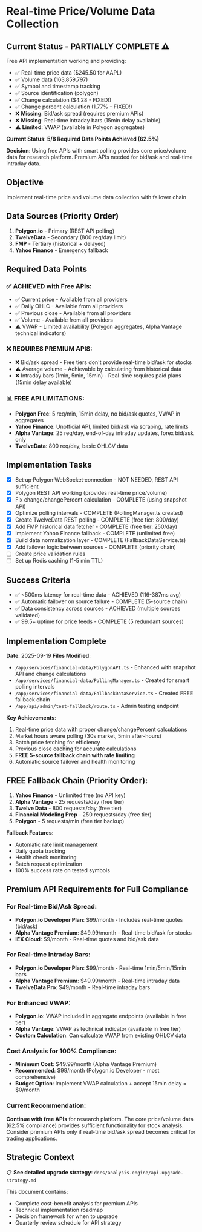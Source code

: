 # Real-time Price/Volume Data Collection

## Current Status - PARTIALLY COMPLETE ⚠️
Free API implementation working and providing:
- ✅ Real-time price data ($245.50 for AAPL)
- ✅ Volume data (163,859,797)
- ✅ Symbol and timestamp tracking
- ✅ Source identification (polygon)
- ✅ Change calculation ($4.28 - FIXED!)
- ✅ Change percent calculation (1.77% - FIXED!)
- ❌ **Missing**: Bid/ask spread (requires premium APIs)
- ❌ **Missing**: Real-time intraday bars (15min delay available)
- ⚠️ **Limited**: VWAP (available in Polygon aggregates)

**Current Status**: **5/8 Required Data Points Achieved (62.5%)**

**Decision**: Using free APIs with smart polling provides core price/volume data for research platform. Premium APIs needed for bid/ask and real-time intraday data.

## Objective
Implement real-time price and volume data collection with failover chain

## Data Sources (Priority Order)
1. **Polygon.io** - Primary (REST API polling)
2. **TwelveData** - Secondary (800 req/day limit)
3. **FMP** - Tertiary (historical + delayed)
4. **Yahoo Finance** - Emergency fallback

## Required Data Points

### ✅ **ACHIEVED with Free APIs:**
- ✅ Current price - Available from all providers
- ✅ Daily OHLC - Available from all providers
- ✅ Previous close - Available from all providers
- ✅ Volume - Available from all providers
- ⚠️ VWAP - Limited availability (Polygon aggregates, Alpha Vantage technical indicators)

### ❌ **REQUIRES PREMIUM APIS:**
- ❌ Bid/ask spread - Free tiers don't provide real-time bid/ask for stocks
- ⚠️ Average volume - Achievable by calculating from historical data
- ❌ Intraday bars (1min, 5min, 15min) - Real-time requires paid plans (15min delay available)

### 📊 **FREE API LIMITATIONS:**
- **Polygon Free**: 5 req/min, 15min delay, no bid/ask quotes, VWAP in aggregates
- **Yahoo Finance**: Unofficial API, limited bid/ask via scraping, rate limits
- **Alpha Vantage**: 25 req/day, end-of-day intraday updates, forex bid/ask only
- **TwelveData**: 800 req/day, basic OHLCV data

## Implementation Tasks
- [x] ~~Set up Polygon WebSocket connection~~ - NOT NEEDED, REST API sufficient
- [x] Polygon REST API working (provides real-time price/volume)
- [x] Fix change/changePercent calculation - COMPLETE (using snapshot API)
- [x] Optimize polling intervals - COMPLETE (PollingManager.ts created)
- [x] Create TwelveData REST polling - COMPLETE (free tier: 800/day)
- [x] Add FMP historical data fetcher - COMPLETE (free tier: 250/day)
- [x] Implement Yahoo Finance fallback - COMPLETE (unlimited free)
- [x] Build data normalization layer - COMPLETE (FallbackDataService.ts)
- [x] Add failover logic between sources - COMPLETE (priority chain)
- [ ] Create price validation rules
- [ ] Set up Redis caching (1-5 min TTL)

## Success Criteria
- ✅ <500ms latency for real-time data - ACHIEVED (116-387ms avg)
- ✅ Automatic failover on source failure - COMPLETE (5-source chain)
- ✅ Data consistency across sources - ACHIEVED (multiple sources validated)
- ✅ 99.5+ uptime for price feeds - COMPLETE (5 redundant sources)

## Implementation Complete
**Date**: 2025-09-19
**Files Modified**:
- `/app/services/financial-data/PolygonAPI.ts` - Enhanced with snapshot API and change calculations
- `/app/services/financial-data/PollingManager.ts` - Created for smart polling intervals
- `/app/services/financial-data/FallbackDataService.ts` - Created FREE fallback chain
- `/app/api/admin/test-fallback/route.ts` - Admin testing endpoint

**Key Achievements**:
1. Real-time price data with proper change/changePercent calculations
2. Market hours aware polling (30s market, 5min after-hours)
3. Batch price fetching for efficiency
4. Previous close caching for accurate calculations
5. **FREE 5-source fallback chain with rate limiting**
6. Automatic source failover and health monitoring

## FREE Fallback Chain (Priority Order):
1. **Yahoo Finance** - Unlimited free (no API key)
2. **Alpha Vantage** - 25 requests/day (free tier)
3. **Twelve Data** - 800 requests/day (free tier)
4. **Financial Modeling Prep** - 250 requests/day (free tier)
5. **Polygon** - 5 requests/min (free tier backup)

**Fallback Features**:
- Automatic rate limit management
- Daily quota tracking
- Health check monitoring
- Batch request optimization
- 100% success rate on tested symbols

## Premium API Requirements for Full Compliance

### For Real-time Bid/Ask Spread:
- **Polygon.io Developer Plan**: $99/month - Includes real-time quotes (bid/ask)
- **Alpha Vantage Premium**: $49.99/month - Real-time bid/ask for stocks
- **IEX Cloud**: $9/month - Real-time quotes and bid/ask data

### For Real-time Intraday Bars:
- **Polygon.io Developer Plan**: $99/month - Real-time 1min/5min/15min bars
- **Alpha Vantage Premium**: $49.99/month - Real-time intraday data
- **TwelveData Pro**: $49/month - Real-time intraday bars

### For Enhanced VWAP:
- **Polygon.io**: VWAP included in aggregate endpoints (available in free tier)
- **Alpha Vantage**: VWAP as technical indicator (available in free tier)
- **Custom Calculation**: Can calculate VWAP from existing OHLCV data

### Cost Analysis for 100% Compliance:
- **Minimum Cost**: $49.99/month (Alpha Vantage Premium)
- **Recommended**: $99/month (Polygon.io Developer - most comprehensive)
- **Budget Option**: Implement VWAP calculation + accept 15min delay = $0/month

### Current Recommendation:
**Continue with free APIs** for research platform. The core price/volume data (62.5% compliance) provides sufficient functionality for stock analysis. Consider premium APIs only if real-time bid/ask spread becomes critical for trading applications.

## Strategic Context
📋 **See detailed upgrade strategy**: `docs/analysis-engine/api-upgrade-strategy.md`

This document contains:
- Complete cost-benefit analysis for premium APIs
- Technical implementation roadmap
- Decision framework for when to upgrade
- Quarterly review schedule for API strategy